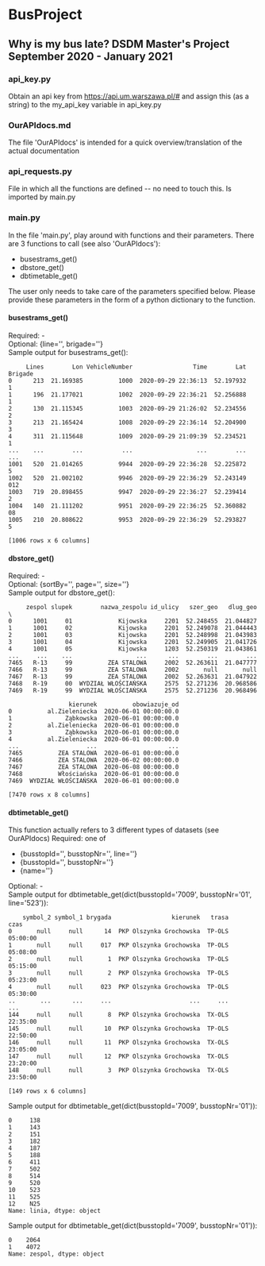 # BusProject
## Why is my bus late? DSDM Master's Project September 2020 - January 2021

### api_key.py
Obtain an api key from https://api.um.warszawa.pl/# and assign this (as a string) to the my_api_key variable in api_key.py

### OurAPIdocs.md
The file 'OurAPIdocs' is intended for a quick overview/translation of the actual documentation

### api_requests.py   
File in which all the functions are defined -- no need to touch this. Is imported by main.py

### main.py
In the file 'main.py', play around with functions and their parameters. 
There are 3 functions to call (see also 'OurAPIdocs'):
- busestrams_get()
- dbstore_get()
- dbtimetable_get()    
     
The user only needs to take care of the parameters specified below. Please provide these parameters in the form of a python dictionary to the function.

#### busestrams_get()
Required: -   
Optional: {line='', brigade=''}    
Sample output for busestrams_get():
~~~
     Lines        Lon VehicleNumber                 Time        Lat Brigade
0      213  21.169385          1000  2020-09-29 22:36:13  52.197932       1
1      196  21.177021          1002  2020-09-29 22:36:21  52.256888       1
2      130  21.115345          1003  2020-09-29 21:26:02  52.234556       2
3      213  21.165424          1008  2020-09-29 22:36:14  52.204900       3
4      311  21.115648          1009  2020-09-29 21:09:39  52.234521       1
...    ...        ...           ...                  ...        ...     ...
1001   520  21.014265          9944  2020-09-29 22:36:28  52.225872       5
1002   520  21.002102          9946  2020-09-29 22:36:29  52.243149     012
1003   719  20.898455          9947  2020-09-29 22:36:27  52.239414       2
1004   140  21.111202          9951  2020-09-29 22:36:25  52.360882      08
1005   210  20.808622          9953  2020-09-29 22:36:29  52.293827       5

[1006 rows x 6 columns]
~~~


#### dbstore_get()
Required: -   
Optional: {sortBy='', page='', size=''}    
Sample output for dbstore_get():    
~~~
     zespol slupek        nazwa_zespolu id_ulicy   szer_geo   dlug_geo  \
0      1001     01             Kijowska     2201  52.248455  21.044827   
1      1001     02             Kijowska     2201  52.249078  21.044443   
2      1001     03             Kijowska     2201  52.248998  21.043983   
3      1001     04             Kijowska     2201  52.249905  21.041726   
4      1001     05             Kijowska     1203  52.250319  21.043861   
...     ...    ...                  ...      ...        ...        ...   
7465   R-13     99          ZEA STALOWA     2002  52.263611  21.047777   
7466   R-13     99          ZEA STALOWA     2002       null       null   
7467   R-13     99          ZEA STALOWA     2002  52.263631  21.047922   
7468   R-19     00  WYDZIAŁ WŁOŚCIAŃSKA     2575  52.271236  20.968586   
7469   R-19     99  WYDZIAŁ WŁOŚCIAŃSKA     2575  52.271236  20.968496   

                 kierunek          obowiazuje_od  
0          al.Zieleniecka  2020-06-01 00:00:00.0  
1               Ząbkowska  2020-06-01 00:00:00.0  
2          al.Zieleniecka  2020-06-01 00:00:00.0  
3               Ząbkowska  2020-06-01 00:00:00.0  
4          al.Zieleniecka  2020-06-01 00:00:00.0  
...                   ...                    ...  
7465          ZEA STALOWA  2020-06-01 00:00:00.0  
7466          ZEA STALOWA  2020-06-02 00:00:00.0  
7467          ZEA STALOWA  2020-06-08 00:00:00.0  
7468          Włościańska  2020-06-01 00:00:00.0  
7469  WYDZIAŁ WŁOŚCIAŃSKA  2020-06-01 00:00:00.0  

[7470 rows x 8 columns]
~~~


#### dbtimetable_get()
This function actually refers to 3 different types of datasets (see OurAPIdocs)
Required: one of   
  - {busstopId='', busstopNr='', line=''}
  - {busstopId='', busstopNr=''}
  - {name=''}     
     
Optional: -   
Sample output for dbtimetable_get(dict(busstopId='7009', busstopNr='01', line='523')):
~~~
    symbol_2 symbol_1 brygada                 kierunek   trasa      czas
0       null     null      14  PKP Olszynka Grochowska  TP-OLS  05:00:00
1       null     null     017  PKP Olszynka Grochowska  TP-OLS  05:08:00
2       null     null       1  PKP Olszynka Grochowska  TP-OLS  05:15:00
3       null     null       2  PKP Olszynka Grochowska  TP-OLS  05:23:00
4       null     null     023  PKP Olszynka Grochowska  TP-OLS  05:30:00
..       ...      ...     ...                      ...     ...       ...
144     null     null       8  PKP Olszynka Grochowska  TX-OLS  22:35:00
145     null     null      10  PKP Olszynka Grochowska  TP-OLS  22:50:00
146     null     null      11  PKP Olszynka Grochowska  TX-OLS  23:05:00
147     null     null      12  PKP Olszynka Grochowska  TX-OLS  23:20:00
148     null     null       3  PKP Olszynka Grochowska  TX-OLS  23:50:00

[149 rows x 6 columns]
~~~   
    
Sample output for dbtimetable_get(dict(busstopId='7009', busstopNr='01')):
~~~
0     138
1     143
2     151
3     182
4     187
5     188
6     411
7     502
8     514
9     520
10    523
11    525
12    N25
Name: linia, dtype: object
~~~   
    
Sample output for dbtimetable_get(dict(busstopId='7009', busstopNr='01')):
~~~
0    2064
1    4072
Name: zespol, dtype: object
~~~

